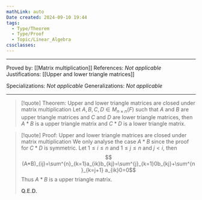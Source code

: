 ```yaml
---
mathLink: auto
Date created: 2024-09-10 19:44
tags:
  - Type/Theorem
  - Type/Proof
  - Topic/Linear_Algebra
cssclasses:
---
```


---

Proved by: [[Matrix multiplication]]
References: _Not applicable_
Justifications: [[Upper and lower triangle matrices]] 

Specializations: _Not applicable_
Generalizations: _Not applicable_

---

> [!quote] Theorem: Upper and lower triangle matrices are closed under matrix multiplication
> Let $A,B,C,D\in M_{n\times n}(F)$ such that $A$ and $B$ are upper triangle matrices and $C$ and $D$ are lower triangle matrices, then $A*B$ is a upper triangle matrix and $C*D$ is a lower triangle matrix.

 >[!quote] Proof: Upper and lower triangle matrices are closed under matrix multiplication
 >We only analyse the case $A*B$ since the proof for $C*D$ is symmetric. Let $1\leq i\leq n$ and $1\leq j\leq n$ and $j<i$, then $$ (A*B)_{ij}=\sum^{n}_{k=1}a_{ik}b_{kj}=\sum^{j}_{k=1}0b_{kj}+\sum^{n}_{k=j+1} a_{ik}0=0$$Thus $A*B$ is a upper triangle matrix.
 >
 >**Q.E.D.**
 
 